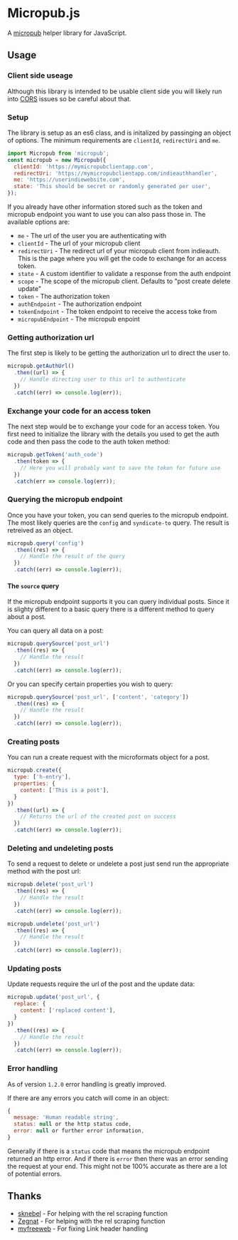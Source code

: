 # Micropub.js

A [micropub](https://micropub.net/) helper library for JavaScript.

## Usage

### Client side useage

Although this library is intended to be usable client side you will likely run into [CORS](https://en.wikipedia.org/wiki/Cross-origin_resource_sharing) issues so be careful about that.

### Setup

The library is setup as an es6 class, and is initalized by passinging an object of options. The minimum requirements are `clientId`, `redirectUri` and `me`.

```js
import Micropub from 'micropub';
const micropub = new Micropub({
  clientId: 'https://mymicropubclientapp.com',
  redirectUri: 'https://mymicropubclientapp.com/indieauthhandler',
  me: 'https://userindiewebsite.com',
  state: 'This should be secret or randomly generated per user',
});
```

If you already have other information stored such as the token and micropub endpoint you want to use you can also pass those in. The available options are:

- `me` - The url of the user you are authenticating with
- `clientId` - The url of your micropub client
- `redirectUri` - The redirect url of your micropub client from indieauth. This is the page where you will get the code to exchange for an access token.
- `state` - A custom identifier to validate a response from the auth endpoint
- `scope` - The scope of the micropub client. Defaults to "post create delete update"
- `token` - The authorization token
- `authEndpoint` - The authorization endpoint
- `tokenEndpoint` - The token endpoint to receive the access toke from
- `micropubEndpoint` - The micropub enpoint

### Getting authorization url

The first step is likely to be getting the authorization url to direct the user to.

```js
micropub.getAuthUrl()
  .then((url) => {
    // Handle directing user to this url to authenticate
  })
  .catch((err) => console.log(err));
```

### Exchange your code for an access token

The next step would be to exchange your code for an access token. You first need to initialize the library with the details you used to get the auth code and then pass the code to the auth token method:

```js
micropub.getToken('auth_code')
  .then(token => {
    // Here you will probably want to save the token for future use
  })
  .catch(err => console.log(err));
```

### Querying the micropub endpoint

Once you have your token, you can send queries to the micropub endpoint. The most likely queries are the `config` and `syndicate-to` query. The result is retreived as an object.

```js
micropub.query('config')
  .then((res) => {
    // Handle the result of the query
  })
  .catch((err) => console.log(err));
```

#### The `source` query

If the micropub endpoint supports it you can query individual posts. Since it is slighty different to a basic query there is a different method to query about a post.

You can query all data on a post:

```js
micropub.querySource('post_url')
  .then((res) => {
    // Handle the result
  })
  .catch((err) => console.log(err));
```

Or you can specify certain properties you wish to query:

```js
micropub.querySource('post_url', ['content', 'category'])
  .then((res) => {
    // Handle the result
  })
  .catch((err) => console.log(err));
```

### Creating posts

You can run a create request with the microformats object for a post.

```js
micropub.create({
  type: ['h-entry'],
  properties: {
    content: ['This is a post'],
  }
})
  .then((url) => {
    // Returns the url of the created post on success
  })
  .catch((err) => console.log(err));
```

### Deleting and undeleting posts

To send a request to delete or undelete a post just send run the appropriate method with the post url:

```js
micropub.delete('post_url')
  .then((res) => {
    // Handle the result
  })
  .catch((err) => console.log(err));

micropub.undelete('post_url')
  .then((res) => {
    // Handle the result
  })
  .catch((err) => console.log(err));
```

### Updating posts

Update requests require the url of the post and the update data:

```js
micropub.update('post_url', {
  replace: {
    content: ['replaced content'],
  }
})
  .then((res) => {
    // Handle the result
  })
  .catch((err) => console.log(err));
```

### Error handling

As of version `1.2.0` error handling is greatly improved.

If there are any errors you catch will come in an object: 

```js
{
  message: 'Human readable string',
  status: null or the http status code,
  error: null or further error information,
}
```

Generally if there is a `status` code that means the micropub endpoint returned an http error.
And if there is `error` then there was an error sending the request at your end.
This might not be 100% accurate as there are a lot of potential errors.

## Thanks

- [sknebel](https://github.com/sknebel) - For helping with the rel scraping function
- [Zegnat](https://github.com/Zegnat) - For helping with the rel scraping function
- [myfreeweb](https://github.com/myfreeweb) - For fixing Link header handling
